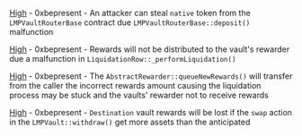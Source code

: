 
[High](High-https:--github.com-sherlock-audit-2023-06-tokemak-judging-issues-344/README.md) - 0xbepresent - An attacker can steal `native` token from the `LMPVaultRouterBase` contract due `LMPVaultRouterBase::deposit()` malfunction

[High](High-https:--github.com-sherlock-audit-2023-06-tokemak-judging-issues-499/README.md) - 0xbepresent - Rewards will not be distributed to the vault's rewarder due a malfunction in `LiquidationRow::_performLiquidation()`

[High](High-https:--github.com-sherlock-audit-2023-06-tokemak-judging-issues-492/README.md) - 0xbepresent - The `AbstractRewarder::queueNewRewards()` will transfer from the caller the incorrect rewards amount causing the liquidation process may be stuck and the vaults' rewarder not to receive rewards

[High](High-https:--github.com-sherlock-audit-2023-06-tokemak-judging-issues-462/README.md) - 0xbepresent - `Destination` vault rewards will be lost if the `swap` action in the `LMPVault::withdraw()` get more assets than the anticipated
